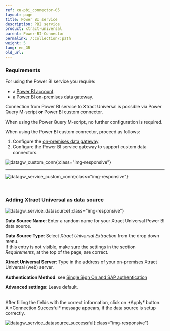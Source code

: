 ```yaml
---
ref: xu-pbi_connector-05
layout: page
title: Power BI service
description: PBI service
product: xtract-universal
parent: Power-BI-Connector
permalink: /:collection/:path
weight: 5
lang: en_GB
old_url:
---
```



### Requirements

For using the Power BI service you require:
* a [Power BI account](https://powerbi.microsoft.com/en-us/landing/signin/). 
* a [Power BI on-premises data gateway](https://powerbi.microsoft.com/en-us/gateway/).

Connection from Power BI service to Xtract Universal is possible via Power Query M-script **or** Power BI custom connector.

When using the Power Query M-script, no further configuration is required.

When using the Power BI custom connector, proceed as follows:
1. Configure the [on-premises data gateway](https://docs.microsoft.com/en-us/power-bi/service-gateway-custom-connectors).
2. Configure the Power BI service gateway to support custom data connectors. 


![datagw_custom_conn](/img/content/XU_PBI_datagateway_config.png){:class="img-responsive"}

---

![datagw_service_custom_conn](/img/content/XU_PBI_datagateway_service_config.png){:class="img-responsive"}


<br>

### Adding Xtract Universal as data source

![datagw_service_datasource](/img/content/XU_PBI_datagateway_service_datasource.png){:class="img-responsive"}

**Data Source Name**: Enter a random name for your Xtract Universal Power BI data source.

**Data Source Type**: Select *Xtract Universal Extraction* from the drop down menu. 
<br> If this entry is not visible, make sure the settings in the section *Requirements*, at the top of the page, are correct.

**Xtract Universal Server**: Type in the address of your on-premises Xtract Universal (web) server. 

**Authentication Method**: see [Single Sign On and SAP authentication](./pbi-SSO)

**Advanced settings**: Leave default.

<br>
After filling the fields with the correct information, click on *Apply* button.
A *Connection Succesful* message appears, if the data source is setup correctly.
 
![datagw_service_datasource_successful](/img/content/XU_PBI_datagateway_service_datasource_successful.png){:class="img-responsive"}